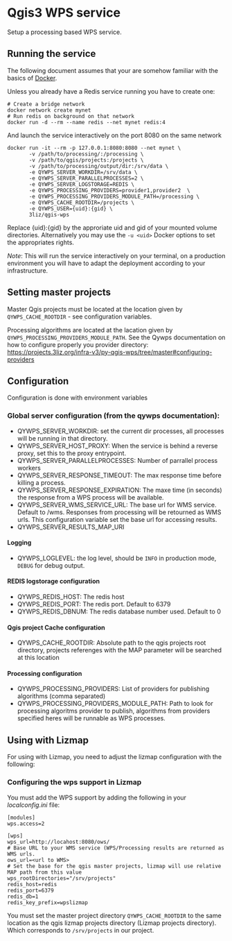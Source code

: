 # Qgis3 WPS service

Setup a processing based WPS service.

## Running the service

The following document assumes that your are somehow familiar with the basics of [Docker](https://docs.docker.com/).

Unless you already have a Redis service running you have to create one:
```
# Create a bridge network
docker network create mynet
# Run redis on background on that network
docker run -d --rm --name redis --net mynet redis:4 
```

And launch the service interactively  on the port 8080 on the same network

```
docker run -it --rm -p 127.0.0.1:8080:8080 --net mynet \
       -v /path/to/processing/:/processing \
       -v /path/to/qgis/projects:/projects \
       -v /path/to/processing/output/dir:/srv/data \
       -e QYWPS_SERVER_WORKDIR=/srv/data \
       -e QYWPS_SERVER_PARALLELPROCESSES=2 \
       -e QYWPS_SERVER_LOGSTORAGE=REDIS \
       -e QYWPS_PROCESSING_PROVIDERS=provider1,provider2  \
       -e QYWPS_PROCESSING_PROVIDERS_MODULE_PATH=/processing \
       -e QYWPS_CACHE_ROOTDIR=/projects \
       -e QYWPS_USER={uid}:{gid} \
       3liz/qgis-wps
```

Replace {uid}:{gid} by the approriate uid and gid of your mounted volume directories. Alternatively you may use the
`-u <uid>` Docker options to set the appropriates rights.

*Note*: This will run the service interactively on your terminal, on a production environment you will have 
to adapt the deployment according to your infrastructure.


## Setting master projects

Master Qgis projects must be located at the location given by  `QYWPS_CACHE_ROOTDIR` - see configuration variables.

Processing algorithms are located at the lacation given by `QYWPS_PROCESSING_PROVIDERS_MODULE_PATH`. 
See the Qywps documentation on how to configure properly you provider directory: https://projects.3liz.org/infra-v3/py-qgis-wps/tree/master#configuring-providers

## Configuration 

Configuration is done with environment variables 

### Global server configuration (from the qywps documentation):

- QYWPS\_SERVER\_WORKDIR: set the current dir processes, all processes will be running in that directory.
- QYWPS\_SERVER\_HOST\_PROXY: When the service is behind a reverse proxy, set this to the proxy entrypoint.
- QYWPS\_SERVER\_PARALLELPROCESSES: Number of parrallel process workers 
- QYWPS\_SERVER\_RESPONSE\_TIMEOUT: The max response time before killing a process.
- QYWPS\_SERVER\_RESPONSE\_EXPIRATION: The maxe time (in seconds) the response from a WPS process will be available.
- QYWPS\_SERVER\_WMS\_SERVICE\_URL: The base url for WMS service. Default to <hosturl>/wms. Responses from processing will
be retourned as WMS urls. This configuration variable set the base url for accessing results.
- QYWPS\_SERVER\_RESULTS\_MAP\_URI

#### Logging

- QYWPS\_LOGLEVEL: the log level, should be `INFO` in production mode, `DEBUG` for debug output. 

#### REDIS logstorage configuration

- QYWPS\_REDIS\_HOST: The redis host
- QYWPS\_REDIS\_PORT: The redis port. Default to 6379
- QYWPS\_REDIS\_DBNUM: The redis database number used. Default to 0


#### Qgis project Cache configuration

- QYWPS\_CACHE\_ROOTDIR: Absolute path to the qgis projects root directory, projects referenges with the MAP parameter will be searched at this location

#### Processing configuration

- QYWPS\_PROCESSING\_PROVIDERS: List of providers for publishing algorithms (comma separated)
- QYWPS\_PROCESSING\_PROVIDERS\_MODULE\_PATH: Path to look for processing algoritms provider to publish, algorithms from providers specified heres will be runnable as WPS processes.


## Using with Lizmap

For using with Lizmap,  you need to adjust the lizmap configuration with the following:

### Configuring the wps support in Lizmap

You must add the WPS support by adding the following in your *localconfig.ini* file:

```
[modules]
wps.access=2

[wps]
wps_url=http://locahost:8080/ows/
# Base URL to your WMS service (WPS/Processing results are returned as WMS urls.
ows_url=<url to WMS>
# Set the base for the qgis master projects, lizmap will use relative MAP path from this value
wps_rootDirectories="/srv/projects"
redis_host=redis 
redis_port=6379
redis_db=1
redis_key_prefix=wpslizmap

```

You must  set the master project directory `QYWPS_CACHE_ROOTDIR` to the same location as the qgis lizmap
projects directory (Lizmap projects directory). Which corresponds to `/srv/projects` in our project.



